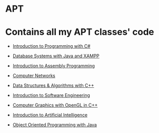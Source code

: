# APT

# Contains all my APT classes' code

* <a href="https://github.com/apt/apt1030">Introduction to Programming with C#</a>

* <a href="https://github.com/apt/apt1050">Database Systems with Java and XAMPP</a>

* <a href="https://github.com/apt/apt2022">Introduction to Assembly Programming</a>

* <a href="https://github.com/apt/apt2055">Computer Networks</a>

* <a href="https://github.com/olivernjeru/apt/tree/main/apt2060">Data Structures & Algorithms with C++</a>

* <a href="https://github.com/olivernjeru/apt/tree/main/apt2080">Introduction to Software Engineering</a>

* <a href="https://github.com/olivernjeru/apt/tree/main/apt2090/Assignments">Computer Graphics with OpenGL in C++</a>

* <a href="https://github.com/olivernjeru/apt/tree/main/apt3010">Introduction to Artificial Intelligence</a>

* <a href="https://github.com/olivernjeru/apt/tree/main/apt3040/NetBeansProjects">Object Oriented Programming with Java</a>
